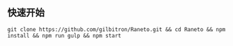 
快速开始
----------

`git clone https://github.com/gilbitron/Raneto.git && cd Raneto && npm install && npm run gulp && npm start`
